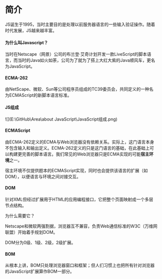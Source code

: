 # 简介

JS诞生于1995，当时主要目的是处理以前服务器语言的一些输入验证操作。随着时代发展，JS越来越丰富。

#### 为什么叫Javascript？

当时在Netscape（网景）公司的布兰登·艾奇计划开发一款LiveScript的脚本语言，而当时的Java如火如荼，公司为了就为了搭上大红大紫的Java顺风车，更名为JavaScript。

#### ECMA-262

由NetScape、微软、Sun等公司程序员组成的TC39委员会，共同定义的一种名为ECMAScript的新脚本语言标准。

#### JS组成

![](E:\GitHub\Area\about JavaScript\JavaScript组成.png)

#### ECMAScript

由ECMA-262定义的ECMA与Web浏览器没有依赖关系。实际上，这门语言本身不包含输入和输出定义。ECMA-262定义的只是这门语言的基础，在此基础上可以构建更完善的脚本语言。我们常见的Web浏览器只是ECMA实现的可能**宿主环境**之一。

宿主环境不仅提供题本的ECMAScript实现，同时也会提供该语言的扩展（如DOM），以便语言与环境之间对接交互。

#### DOM

针对XML但经过扩展用于HTML的应用编程接口，它把整个页面映射成一个多层节点结构。

为什么需要它？

Netscape和微软两强割据，浏览器互不兼容，负责Web通信标准的W3C（万维网联盟）开始着手规划DOM。

DOM分为0级、1级、2级，2级扩展。

#### BOM

从根本上讲，BOM只处理浏览器窗口和框架；但人们习惯上也把所有针对浏览器的JavaScript扩展算作BOM一部分。